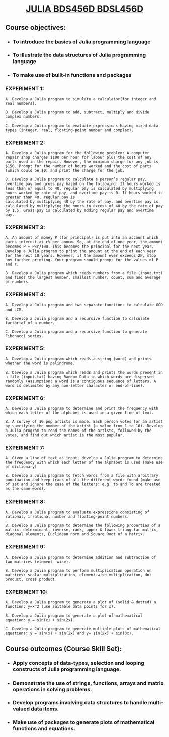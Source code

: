 # <center><ins >  JULIA BDS456D BDSL456D </ins> </center>
## Course objectives:
+ ### To introduce the basics of Julia programming language
+ ### To illustrate the data structures of Julia programming language
+ ### To make use of built-in functions and packages
### EXPERIMENT 1: 
~~~ 
A. Develop a Julia program to simulate a calculator(for integer and real numbers).

B. Develop a Julia program to add, subtract, multiply and divide complex numbers.

C. Develop a Julia program to evaluate expressions having mixed data types (integer, real, floating-point number and complex).
~~~

### EXPERIMENT 2:

~~~
A. Develop a Julia program for the following problem: A computer repair shop charges $100 per hour for labour plus the cost of any parts used in the repair. However, the minimum charge for any job is $150. Prompt for the number of hours worked and the cost of parts (which could be $0) and print the charge for the job.

B. Develop a Julia program to calculate a person’s regular pay, overtime pay and gross pay based on the following: If hours worked is less than or equal to 40, regular pay is calculated by multiplying hours worked by rate of pay, and overtime pay is 0. If hours worked is greater than 40, regular pay is
calculated by multiplying 40 by the rate of pay, and overtime pay is calculated by multiplying the hours in excess of 40 by the rate of pay by 1.5. Gross pay is calculated by adding regular pay and overtime pay.
~~~

### EXPERIMENT 3:

~~~
A. An amount of money P (for principal) is put into an account which earns interest at r% per annum. So, at the end of one year, the amount becomes P + P×r/100. This becomes the principal for the next year. Develop a Julia program to print the amount at the end of each year for the next 10 years. However, if the amount ever exceeds 2P, stop any further printing. Your program should prompt for the values of P and r.

B. Develop a Julia program which reads numbers from a file (input.txt) and finds the largest number, smallest number, count, sum and average of numbers.
~~~
### EXPERIMENT 4:
~~~
A. Develop a Julia program and two separate functions to calculate GCD and LCM.

B. Develop a Julia program and a recursive function to calculate factorial of a number.

C. Develop a Julia program and a recursive function to generate Fibonacci series.
~~~
### EXPERIMENT 5:
~~~
A. Develop a Julia program which reads a string (word) and prints whether the word is palindrome.

B. Develop a Julia program which reads and prints the words present in a file (input.txt) having Random Data in which words are dispersed randomly (Assumption: a word is a contiguous sequence of letters. A word is delimited by any non-letter character or end-of-line).
~~~
### EXPERIMENT 6:
~~~
A. Develop a Julia program to determine and print the frequency with which each letter of the alphabet is used in a given line of text.

B. A survey of 10 pop artists is made. Each person votes for an artist by specifying the number of the artist (a value from 1 to 10). Develop a Julia program to read the names of the artists, followed by the votes, and find out which artist is the most popular.
~~~
### EXPERIMENT 7:
~~~
A. Given a line of text as input, develop a Julia program to determine the frequency with which each letter of the alphabet is used (make use of dictionary)

B. Develop a Julia program to fetch words from a file with arbitrary punctuation and keep track of all the different words found (make use of set and ignore the case of the letters: e.g. to and To are treated as the same word).

~~~
### EXPERIMENT 8:
~~~
A. Develop a Julia program to evaluate expressions consisting of rational, irrational number and floating-point numbers.

B. Develop a Julia program to determine the following properties of a matrix: determinant, inverse, rank, upper & lower triangular matrix, diagonal elements, Euclidean norm and Square Root of a Matrix.
~~~
### EXPERIMENT 9:
~~~
A. Develop a Julia program to determine addition and subtraction of two matrices (element -wise).

B. Develop a Julia program to perform multiplication operation on matrices: scalar multiplication, element-wise multiplication, dot product, cross product.
~~~
### EXPERIMENT 10:
~~~
A. Develop a Julia program to generate a plot of (solid & dotted) a function: y=x^2 (use suitable data points for x).

B. Develop a Julia program to generate a plot of mathematical equation: y = sin(x) + sin(2x).

C. Develop a Julia program to generate multiple plots of mathematical equations: y = sin(x) + sin(2x) and y= sin(2x) + sin(3x).
~~~

## Course outcomes (Course Skill Set):

+ ### Apply concepts of data-types, selection and looping constructs of Julia programming language.
+ ### Demonstrate the use of strings, functions, arrays and matrix operations in solving problems.
+ ### Develop programs involving data structures to handle multi-valued data items.
+ ### Make use of packages to generate plots of mathematical functions and equations.